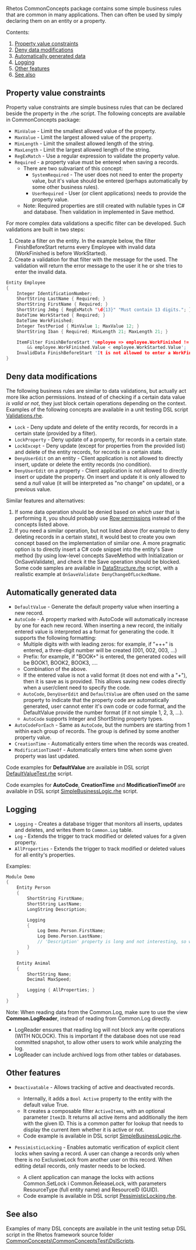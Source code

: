 Rhetos CommonConcepts package contains some simple business rules that are common in many applications.
Then can often be used by simply declaring them on an entity or a property.

Contents:

1. [Property value constraints](#property-value-constraints)
2. [Deny data modifications](#deny-data-modifications)
3. [Automatically generated data](#automatically-generated-data)
4. [Logging](#logging)
5. [Other features](#other-features)
6. [See also](#see-also)

## Property value constraints

Property value constraints are simple business rules that can be declared beside the property in the .rhe script.
The following concepts are available in CommonConcepts package:

* `MinValue` - Limit the smallest allowed value of the property.
* `MaxValue` - Limit the largest allowed value of the property.
* `MinLength` - Limit the smallest allowed length of the string.
* `MaxLength` - Limit the largest allowed length of the string.
* `RegExMatch` - Use a regular expression to validate the property value.
* `Required` - a property value must be entered when saving a records.
  * There are two subvariant of this concept:
    * `SystemRequired` - The user does not need to enter the property value, but it's value should be entered (perhaps automatically by some other business rules).
    * `UserRequired` - User (or client applications) needs to provide the property value.
  * Note: Required properties are still created with nullable types in C# and database. Then validation in implemented in Save method.

For more complex data validations a specific filter can be developed. Such validations are built in two steps:

1. Create a filter on the entity. In the example below, the filter FinishBeforeStart returns every Employee with invalid data (WorkFinished is before WorkStarted).
2. Create a validation for that filter with the message for the used. The validation will return the error message to the user it he or she tries to enter the invalid data.

```C
Entity Employee
{
    Integer IdentificationNumber;
    ShortString LastName { Required; }
    ShortString FirstName { Required; }
    ShortString Jmbg { RegExMatch "\d{13}" "Must contain 13 digits."; }
    DateTime WorkStarted { Required; }
    DateTime WorkFinished;
    Integer TestPeriod { MinValue 1; MaxValue 12; }
    ShortString Iban { Required; MinLength 21; MaxLength 21; }

    ItemFilter FinishBeforeStart 'employee => employee.WorkFinished != null
        && employee.WorkFinished.Value < employee.WorkStarted.Value';
    InvalidData FinishBeforeStart 'It is not allowed to enter a WorkFinished time before the WorkStarted time.';
}
```

## Deny data modifications

The following business rules are similar to data validations, but actually act more like action permissions.
Instead of of checking if a certain data value *is valid or not*, they just block certain operations depending on the context.
Examples of the following concepts are available in a unit testing DSL script
[Validations.rhe](https://github.com/Rhetos/Rhetos/blob/master/CommonConcepts/CommonConceptsTest/DslScripts/Validations.rhe).

* `Lock` - Deny update and delete of the entity records, for records in a certain state (provided by a filter).
* `LockProperty` - Deny update of a property, for records in a certain state.
* `LockExcept` - Deny update (except for properties from the provided list) and delete of the entity records, for records in a certain state.
* `DenyUserEdit` on an entity - Client application is not allowed to directly insert, update or delete the entity records (no condition).
* `DenyUserEdit` on a property - Client application is not allowed to directly insert or update the property. On insert and update it is only allowed to send a *null* value (it will be interpreted as "no change" on update), or a previous value.

Similar features and alternatives:

1. If some data operation should be denied based on *which user* that is performing it, you should probably use [Row permissions](RowPermissions-concept) instead of the concepts listed above.
2. If you need a similar operation, but not listed above (for example to deny deleting records in a certain state), it would best to create you own concept based on the implementation of similar one. A more pragmatic option is to directly insert a C# code snippet into the entity's Save method (by using low-level concepts SaveMethod with Initialization or OnSaveValidate), and check it the Save operation should be blocked. Some code samples are available in [DataStructure.rhe](https://github.com/Rhetos/Rhetos/blob/master/CommonConcepts/CommonConceptsTest/DslScripts/DataStructure.rhe) script, with a realistic example at `OnSaveValidate DenyChangeOfLockedName`.

## Automatically generated data

* `DefaultValue` - Generate the default property value when inserting a new record.
* `AutoCode` - A property marked with AutoCode will automatically increase by one for each new record. When inserting a new record, the initially entered value is interpreted as a format for generating the code. It supports the following formatting:
  * Multiple digits with with leading zeros: for example, if "+++" is entered, a three-digit number will be created (001, 002, 003, ...)
  * Prefix: for example, if "BOOK+" is entered, the generated codes will be BOOK1, BOOK2, BOOK3, ....
  * Combination of the above.
  * If the entered value is not a valid format (it does not end with a "+"), then it is save as is provided. This allows saving new codes directly when a user/client need to specify the code.
  * `AutoCode`, `DenyUserEdit` and `DefaultValue` are often used on the same property to indicate that the property code are automatically generated, user cannot enter it's own code or code format, and the DefaultValue provide the number format (if it not simple 1, 2, 3, ...).
  * `AutoCode` supports Integer and ShortString property types.
* `AutoCodeForEach` - Same as `AutoCode`, but the numbers are starting from 1 within each group of records. The group is defined by some another property value.
* `CreationTime` - Automatically enters time when the records was created.
* `ModificationTimeOf` - Automatically enters time when some given property was last updated.

Code examples for **DefaultValue** are available in DSL script [DefaultValueTest.rhe](https://github.com/Rhetos/Rhetos/blob/master/CommonConcepts/CommonConceptsTest/DslScripts/DefaultValueTest.rhe) script.

Code examples for **AutoCode**, **CreationTime** and **ModificationTimeOf** are available in DSL script [SimpleBusinessLogic.rhe](https://github.com/Rhetos/Rhetos/blob/master/CommonConcepts/CommonConceptsTest/DslScripts/SimpleBusinessLogic.rhe) script.

## Logging

* `Logging` - Creates a database trigger that monitors all inserts, updates and deletes, and writes them to `Common.Log` table.
* `Log` - Extends the trigger to track modified or deleted values for a given property.
* `AllProperties` - Extends the trigger to track modified or deleted values for all entity's properties.

Examples:

```C
Module Demo
{
    Entity Person
    {
        ShortString FirstName;
        ShortString LastName;
        LongString Description;

        Logging
        {
            Log Demo.Person.FirstName;
            Log Demo.Person.LastName;
            // 'Description' property is long and not interesting, so we don't want to log it's values.
        }
    }

    Entity Animal
    {
        ShortString Name;
        Decimal MaxSpeed;

        Logging { AllProperties; }
    }
}
```

Note: When reading data from the Common.Log, make sure to use the view **Common.LogReader**, instead of reading from Common.Log directly.

* LogReader ensures that reading log will not block any write operations (WITH NOLOCK). This is important if the database does not use read committed snapshot, to allow other users to work while analyzing the log.
* LogReader can include archived logs from other tables or databases.

## Other features

* `Deactivatable` - Allows tracking of active and deactivated records.
  * Internally, it adds a `Bool Active` property to the entity with the default value True.
  * It creates a composable filter `ActiveItems`, with an optional parameter `ItemID`. It returns all active items and additionally the item with the given ID. This is a common patter for lookup that needs to display the current item whether it is active or not.
  * Code example is available in DSL script [SimpleBusinessLogic.rhe](https://github.com/Rhetos/Rhetos/blob/master/CommonConcepts/CommonConceptsTest/DslScripts/SimpleBusinessLogic.rhe).

* `PessimisticLocking` - Enables automatic verification of explicit client locks when saving a record. A user can change a records only when there is no ExclusiveLock from another user on this record. When editing detail records, only master needs to be locked.
  * A client application can manage the locks with actions Common.SetLock i Common.ReleaseLock, with parameters ResourceType (full entity name) and ResourceID (GUID).
  * Code example is available in DSL script [PessimisticLocking.rhe](https://github.com/Rhetos/Rhetos/blob/master/CommonConcepts/CommonConceptsTest/DslScripts/PessimisticLocking.rhe).

## See also

Examples of many DSL concepts are available in the unit testing setup DSL script in the Rhetos framework source folder [CommonConcepts\CommonConceptsTest\DslScripts](https://github.com/Rhetos/Rhetos/tree/master/CommonConcepts/CommonConceptsTest/DslScripts).
